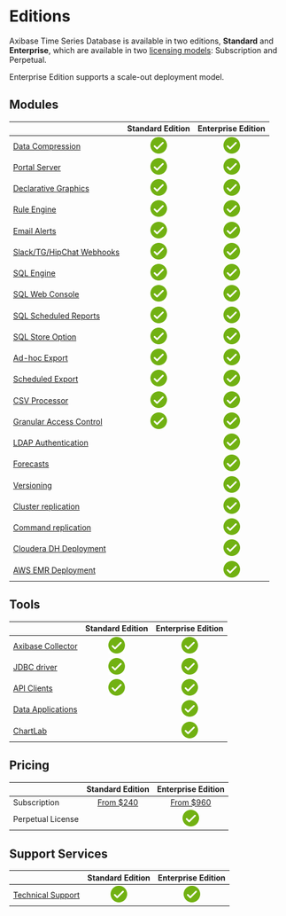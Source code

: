 # Editions

Axibase Time Series Database is available in two editions, **Standard** and **Enterprise**, which are available in two [licensing models](./licensing.md): Subscription and Perpetual.

Enterprise Edition supports a scale-out deployment model.

## Modules

|  | **Standard Edition** | **Enterprise Edition** |
|---|:---:|:---:|
| [Data Compression](./administration/compaction/README.md) | ![](./images/ok.svg) | ![](./images/ok.svg) |
| [Portal Server](./portals/README.md) | ![](./images/ok.svg) | ![](./images/ok.svg) |
| [Declarative Graphics](https://axibase.com/products/axibase-time-series-database/visualization/) | ![](./images/ok.svg) | ![](./images/ok.svg) |
| [Rule Engine](./rule-engine/README.md) | ![](./images/ok.svg) | ![](./images/ok.svg) |
| [Email Alerts](./rule-engine/email.md) | ![](./images/ok.svg) | ![](./images/ok.svg) |
| [Slack/TG/HipChat Webhooks](./rule-engine/notifications/README.md) | ![](././images/ok.svg) | ![](./images/ok.svg) |
| [SQL Engine](./sql/README.md) | ![](./images/ok.svg) | ![](./images/ok.svg) |
| [SQL Web Console](./sql/sql-console.md) | ![](./images/ok.svg) | ![](./images/ok.svg) |
| [SQL Scheduled Reports](./sql/scheduled-sql.md) | ![](./images/ok.svg) | ![](./images/ok.svg) |
| [SQL Store Option](./sql/scheduled-sql-store.md) | ![](./images/ok.svg) | ![](./images/ok.svg) |
| [Ad-hoc Export](./reporting/ad-hoc-exporting.md) | ![](./images/ok.svg) | ![](./images/ok.svg) |
| [Scheduled Export](./reporting/scheduled-exporting.md) | ![](./images/ok.svg) | ![](./images/ok.svg) |
| [CSV Processor](./parsers/csv/README.md) | ![](./images/ok.svg) | ![](./images/ok.svg) |
| [Granular Access Control](./administration/user-authorization.md) | ![](./images/ok.svg) | ![](./images/ok.svg) |
| [LDAP Authentication](./administration/user-authorization.md) |  | ![](./images/ok.svg) |
| [Forecasts](./forecasting/README.md) | | ![](./images/ok.svg) |
| [Versioning](./versioning/README.md) |  | ![](./images/ok.svg) |
| [Cluster replication](./administration/hbase-replication.md) |  | ![](./images/ok.svg) |
| [Command replication](./administration/command-replication.md) |  | ![](./images/ok.svg) |
| [Cloudera DH Deployment](./installation/cloudera.md) |  | ![](./images/ok.svg) |
| [AWS EMR Deployment](./installation/aws-emr-s3.md) |  | ![](./images/ok.svg) |

## Tools

|  | **Standard Edition** | **Enterprise Edition** |
|---|:---:|:---:|
| [Axibase Collector](https://axibase.com/docs/axibase-collector/) | ![](./images/ok.svg) | ![](./images/ok.svg) |
| [JDBC driver](https://github.com/axibase/atsd-jdbc) | ![](./images/ok.svg) | ![](./images/ok.svg) |
| [API Clients](api/clients/README.md) | ![](./images/ok.svg) | ![](./images/ok.svg) |
| [Data Applications](https://apps.axibase.com/) |  | ![](./images/ok.svg) |
| [ChartLab](https://apps.axibase.com/chartlab/) |  | ![](./images/ok.svg) |

## Pricing

|  | **Standard Edition** | **Enterprise Edition** |
|---|:---:|:---:|
| Subscription | [From $240](pricing.md#standard-edition) | [From $960](pricing.md#enterprise-edition) |
| Perpetual License |  | ![](./images/ok.svg) |

## Support Services

|  | **Standard Edition** | **Enterprise Edition** |
|---|:---:|:---:|
| [Technical Support](./administration/support.md) | ![](./images/ok.svg) | ![](./images/ok.svg) |
